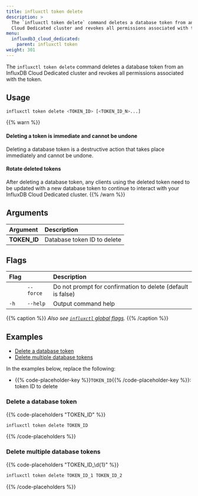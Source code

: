 ```yaml
---
title: influxctl token delete
description: >
  The `influxctl token delete` command deletes a database token from an InfluxDB
  Cloud Dedicated cluster and revokes all permissions associated with the token.
menu:
  influxdb3_cloud_dedicated:
    parent: influxctl token
weight: 301
---
```


The `influxctl token delete` command deletes a database token from an InfluxDB
Cloud Dedicated cluster and revokes all permissions associated with the token.

## Usage

```sh
influxctl token delete <TOKEN_ID> [<TOKEN_ID_N>...]
```

{{% warn %}}
#### Deleting a token is immediate and cannot be undone

Deleting a database token is a destructive action that takes place immediately
and cannot be undone.

#### Rotate deleted tokens

After deleting a database token, any clients using the deleted token need to be
updated with a new database token to continue to interact with your InfluxDB
Cloud Dedicated cluster.
{{% /warn %}}

## Arguments

| Argument     | Description                 |
| :----------- | :-------------------------- |
| **TOKEN_ID** | Database token ID to delete |

## Flags

| Flag |           | Description                                                 |
| :--- | :-------- | :---------------------------------------------------------- |
|      | `--force` | Do not prompt for confirmation to delete (default is false) |
| `-h` | `--help`  | Output command help                                         |

{{% caption %}}
_Also see [`influxctl` global flags](/influxdb3/cloud-dedicated/reference/cli/influxctl/#global-flags)._
{{% /caption %}}

## Examples

- [Delete a database token](#delete-a-database-token)
- [Delete multiple database tokens](#delete-multiple-database-tokens)

In the examples below, replace the following:

- {{% code-placeholder-key %}}`TOKEN_ID`{{% /code-placeholder-key %}}: token ID to delete

### Delete a database token

{{% code-placeholders "TOKEN_ID" %}}
```sh
influxctl token delete TOKEN_ID
```
{{% /code-placeholders %}}

### Delete multiple database tokens

{{% code-placeholders "TOKEN_ID_\d{1}" %}}
```sh
influxctl token delete TOKEN_ID_1 TOKEN_ID_2
```
{{% /code-placeholders %}}
